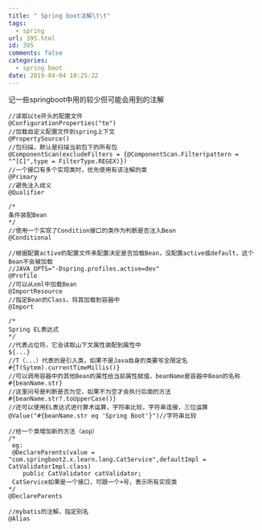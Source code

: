 ```yaml
---
title: " Spring boot注解\t\t"
tags:
  - spring
url: 395.html
id: 395
comments: false
categories:
  - spring boot
date: 2019-04-04 10:25:22
---
```


记一些springboot中用的较少但可能会用到的注解

    //读取以te开头的配置文件
    @ConfigurationProperties("te")
    //加载自定义配置文件到spring上下文
    @PropertySource()
    //包扫描，默认是扫描当前包下的所有包
    @ComponentScan(excludeFilters = {@ComponentScan.Filter(pattern = "^[C]",type = FilterType.REGEX)})
    //一个接口有多个实现类时，优先使用有该注解的类
    @Primary
    //避免注入歧义
    @Qualifier
    
    /*
    条件装配Bean
    */
    //使用一个实现了Condition接口的类作为判断是否注入Bean
    @Conditional
    
    //根据配置active的配置文件来配置决定是否加载Bean，没配置active或default，这个Bean不会被加载
    //JAVA_OPTS="-Dspring.profiles.active=dev"
    @Profile
    //可以从xml中加载Bean
    @ImportResource
    //指定Bean的Class，将其加载到容器中
    @Import
    
    /*
    Spring EL表达式
    */
    //代表占位符，它会读取山下文属性装配到属性中
    ${...}
    //T（...）代表的是引入类，如果不是Java自身的类要写全限定名
    #{T(Sytem).currentTimeMillis()}
    //可以调用容器中的其他Bean的属性给当前属性赋值，beanName是容器中Bean的名称
    #{beanName.str}
    //这里问号是判断是否为空，如果不为空才会执行后面的方法
    #{beanName.str?.toUpperCase()}
    //还可以使用EL表达式进行算术运算，字符串比较，字符串连接，三位运算
    @Value("#{beanName.str eq 'Spring Boot'}")//字符串比较
    
    //给一个类增加新的方法（aop）
    /*
     eg:
     @DeclareParents(value = "com.springboot2.x.learn.lang.CatService",defaultImpl = CatValidatorImpl.class)
        public CatValidator catValidator;
     CatService如果是一个接口，可跟一个+号，表示所有实现类
    */
    @DeclareParents
    
    //mybatis的注解，指定别名
    @Alias